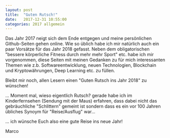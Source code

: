```yaml
---
layout: post
title:  "Guten Rutsch!"
date:   2017-12-31 10:55:00
categories: 2017 allgemein
---
```


Das Jahr 2017 neigt sich dem Ende entgegen und meine persönlichen Github-Seiten
gehen online. Wie so üblich habe ich mir natürlich auch ein paar Vorsätze für
das Jahr 2018 gefasst. Neben dem obligatorischen "bessere körperliche 
Fitness durch mehr mehr Sport" etc. habe ich mir vorgenommen, diese Seiten mit
meinen Gedanken zu für mich interessanten Themen wie z.b. Softwareentwicklung, 
neuen Technologien, Blockchain und Kryptowährungen, Deep Learning etc. zu
füllen.

Bleibt mir noch, allen Lesern einen "Guten Rutsch ins Jahr 2018" zu wünschen!

... Moment mal, wieso eigentlich Rutsch? gerade habe ich im Kinderfernsehen
(Sendung mit der Maus) erfahren, dass dabei nicht das gebräuchliche "Schlittern"
gemeint ist sondern dass es ein vor 100 Jahren übliches Synoym für "Reise/Ausflug"
war...

... ich wünsche Euch also eine gute Reise ins neue Jahr!

Marco 